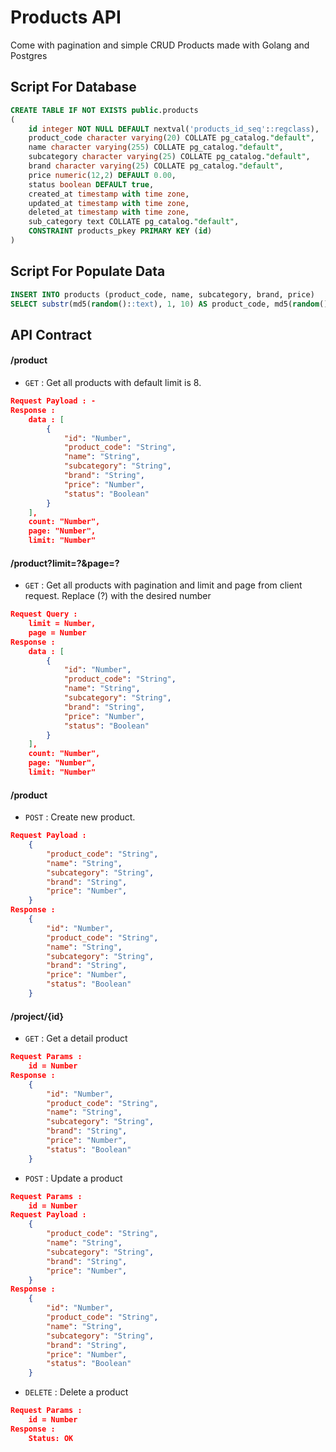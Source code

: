 # Products API
Come with pagination and simple CRUD Products made with Golang and Postgres


## Script For Database 


```sql
CREATE TABLE IF NOT EXISTS public.products
(
    id integer NOT NULL DEFAULT nextval('products_id_seq'::regclass),
    product_code character varying(20) COLLATE pg_catalog."default",
    name character varying(255) COLLATE pg_catalog."default",
    subcategory character varying(25) COLLATE pg_catalog."default",
    brand character varying(25) COLLATE pg_catalog."default",
    price numeric(12,2) DEFAULT 0.00,
    status boolean DEFAULT true,
    created_at timestamp with time zone,
    updated_at timestamp with time zone,
    deleted_at timestamp with time zone,
    sub_category text COLLATE pg_catalog."default",
    CONSTRAINT products_pkey PRIMARY KEY (id)
)
```


## Script For Populate Data

```sql
INSERT INTO products (product_code, name, subcategory, brand, price)
SELECT substr(md5(random()::text), 1, 10) AS product_code, md5(random()::text) AS name, substr(md5(random()::text), 1, 10) AS subcategory, substr(md5(random()::text), 1, 10) AS brand, FLOOR(RANDOM()*(1000000)::float) AS price FROM generate_series(1,200000)
```


## API Contract

#### /product
* `GET` : Get all products with default limit is 8.
```json
Request Payload : -
Response : 
    data : [
        {
            "id": "Number",
            "product_code": "String",
            "name": "String",
            "subcategory": "String",
            "brand": "String",
            "price": "Number",
            "status": "Boolean"
        }   
    ],
    count: "Number",
    page: "Number",
    limit: "Number"
```


#### /product?limit=?&page=?
* `GET` : Get all products with pagination and limit and page from client request. Replace (?) with the desired number 
```json
Request Query : 
    limit = Number,
    page = Number
Response : 
    data : [
        {
            "id": "Number",
            "product_code": "String",
            "name": "String",
            "subcategory": "String",
            "brand": "String",
            "price": "Number",
            "status": "Boolean"
        }   
    ],
    count: "Number",
    page: "Number",
    limit: "Number"
```

#### /product
* `POST` : Create new product.
```json
Request Payload : 
    {
        "product_code": "String",
        "name": "String",
        "subcategory": "String",
        "brand": "String",
        "price": "Number",
    }
Response : 
    {
        "id": "Number",
        "product_code": "String",
        "name": "String",
        "subcategory": "String",
        "brand": "String",
        "price": "Number",
        "status": "Boolean"
    }   
```

#### /project/{id}
* `GET` : Get a detail product
```json
Request Params : 
    id = Number
Response : 
    {
        "id": "Number",
        "product_code": "String",
        "name": "String",
        "subcategory": "String",
        "brand": "String",
        "price": "Number",
        "status": "Boolean"
    }   
```

* `POST` : Update a product
```json
Request Params : 
    id = Number
Request Payload : 
    {
        "product_code": "String",
        "name": "String",
        "subcategory": "String",
        "brand": "String",
        "price": "Number",
    }
Response : 
    {
        "id": "Number",
        "product_code": "String",
        "name": "String",
        "subcategory": "String",
        "brand": "String",
        "price": "Number",
        "status": "Boolean"
    }   
```
* `DELETE` : Delete a product
```json
Request Params : 
    id = Number
Response : 
    Status: OK  
```